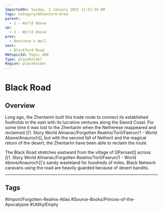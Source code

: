 ```yaml
---
ImportedOn: Sunday, 2 January 2022 11:52:34 AM
Tags: Category/Adventure-Area
parent:
  - 1 - World Above
up:
  - 1 - World Above
prev:
  - Beorunna's Well
next:
  - Blackford Road
RWtopicId: Topic_409
Type: placeholder
Region: placeholder
---
```

# Black Road
## Overview
Long ago, the Zhentarim built this trade route to connect its established footholds in the east with its lucrative ventures along the Sword Coast. For some time it was lost to the Zhentarim when the Netherese reappeared and reclaimed [[1. Story World Almanac/Forgotten Realms/Toril/Faerun/1 - World Above/Anauroch]], but with the second fall of Netheril and the magical return of the desert, the Zhentarim have been able to reclaim the route.

The Black Road stretches eastward from the village of [[Parnast]] across [[1. Story World Almanac/Forgotten Realms/Toril/Faerun/1 - World Above/Anauroch]]'s sandy wasteland for hundreds of miles. Black Network caravans using the road are heavily guarded because of desert bandits.


---
## Tags
#Import/Forgotten-Realms-Atlas #Source-Books/Princes-of-the-Apocalypse #Utility/Empty

